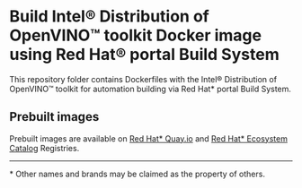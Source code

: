 # Build Intel® Distribution of OpenVINO™ toolkit Docker image using Red Hat® portal Build System

This repository folder contains Dockerfiles with the Intel® Distribution of OpenVINO™ toolkit for automation building via Red Hat* portal Build System.

## Prebuilt images

Prebuilt images are available on [Red Hat* Quay.io](https://quay.io/organization/openvino) and [Red Hat* Ecosystem Catalog](https://catalog.redhat.com/software/containers/intel/openvino-runtime/606ff4d7ecb5241699188fb3) Registries.

---
\* Other names and brands may be claimed as the property of others.
